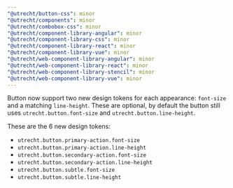 ```yaml
---
"@utrecht/button-css": minor
"@utrecht/components": minor
"@utrecht/combobox-css": minor
"@utrecht/component-library-angular": minor
"@utrecht/component-library-css": minor
"@utrecht/component-library-react": minor
"@utrecht/component-library-vue": minor
"@utrecht/web-component-library-angular": minor
"@utrecht/web-component-library-react": minor
"@utrecht/web-component-library-stencil": minor
"@utrecht/web-component-library-vue": minor
---
```


Button now support two new design tokens for each appearance: `font-size` and a matching `line-height`. These are optional, by default the button still uses `utrecht.button.font-size` and `utrecht.button.line-height`.

These are the 6 new design tokens:

- `utrecht.button.primary-action.font-size`
- `utrecht.button.primary-action.line-height`
- `utrecht.button.secondary-action.font-size`
- `utrecht.button.secondary-action.line-height`
- `utrecht.button.subtle.font-size`
- `utrecht.button.subtle.line-height`

